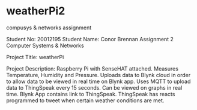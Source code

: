 # weatherPi2
compusys &amp; networks assignment 

Student No: 20012195
Student Name: Conor Brennan
Assignment 2 Computer Systems & Networks

Project Title: weatherPi 

Project Description: Raspberry Pi with SenseHAT attached. Measures Temperature, Humidity and Pressure. Uploads data to Blynk cloud in order to allow data to be viewed in real time on Blynk app. Uses MQTT to upload data to ThingSpeak every 15 seconds. Can be viewed on graphs in real time. Blynk App contains link to ThingSpeak. ThingSpeak has reacts programmed to tweet when certain weather conditions are met.
